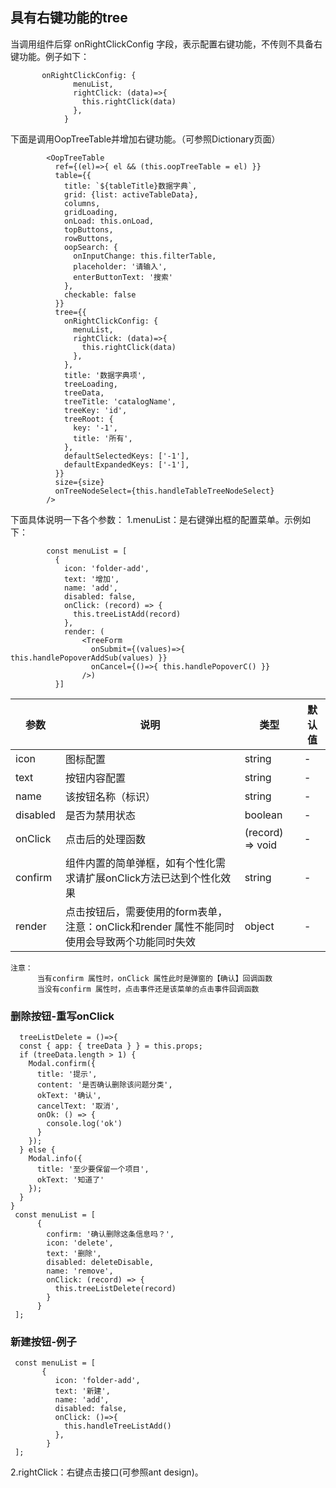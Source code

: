 ## 具有右键功能的tree

当调用组件后穿 onRightClickConfig 字段，表示配置右键功能，不传则不具备右键功能。例子如下：    
```
       onRightClickConfig: {
              menuList,
              rightClick: (data)=>{
                this.rightClick(data)
              },
            }
```
下面是调用OopTreeTable并增加右键功能。（可参照Dictionary页面）
```
        <OopTreeTable
          ref={(el)=>{ el && (this.oopTreeTable = el) }}
          table={{
            title: `${tableTitle}数据字典`,
            grid: {list: activeTableData},
            columns,
            gridLoading,
            onLoad: this.onLoad,
            topButtons,
            rowButtons,
            oopSearch: {
              onInputChange: this.filterTable,
              placeholder: '请输入',
              enterButtonText: '搜索'
            },
            checkable: false
          }}
          tree={{
            onRightClickConfig: {
              menuList,
              rightClick: (data)=>{
                this.rightClick(data)
              },
            },
            title: '数据字典项',
            treeLoading,
            treeData,
            treeTitle: 'catalogName',
            treeKey: 'id',
            treeRoot: {
              key: '-1',
              title: '所有',
            },
            defaultSelectedKeys: ['-1'],
            defaultExpandedKeys: ['-1'],
          }}
          size={size}
          onTreeNodeSelect={this.handleTableTreeNodeSelect}
        />
```
下面具体说明一下各个参数：
1.menuList：是右键弹出框的配置菜单。示例如下：
```
        const menuList = [
          {
            icon: 'folder-add',
            text: '增加',
            name: 'add',
            disabled: false,
            onClick: (record) => {
              this.treeListAdd(record)
            },
            render: (
                <TreeForm
                  onSubmit={(values)=>{ this.handlePopoverAddSub(values) }}
                  onCancel={()=>{ this.handlePopoverC() }}
                />)
          }]
```
  | 参数 | 说明 | 类型 | 默认值 |
  | --- | --- | --- | --- |
  | icon | 图标配置 | string | - |
  | text | 按钮内容配置 | string | - |
  | name | 该按钮名称（标识） | string | - |
  | disabled | 是否为禁用状态 | boolean | - |
  | onClick | 点击后的处理函数 | (record) => void | - |
  | confirm | 组件内置的简单弹框，如有个性化需求请扩展onClick方法已达到个性化效果 | string | - |
  | render | 点击按钮后，需要使用的form表单， 注意：onClick和render 属性不能同时使用会导致两个功能同时失效 | object | - |

  ```
  注意：    
        当有confirm 属性时，onClick 属性此时是弹窗的【确认】回调函数
        当没有confirm 属性时，点击事件还是该菜单的点击事件回调函数
  ```

  ### 删除按钮-重写onClick
  ```
    treeListDelete = ()=>{
    const { app: { treeData } } = this.props;
    if (treeData.length > 1) {
      Modal.confirm({
        title: '提示',
        content: '是否确认删除该问题分类',
        okText: '确认',
        cancelText: '取消',
        onOk: () => {
          console.log('ok')
        }
      });
    } else {
      Modal.info({
        title: '至少要保留一个项目',
        okText: '知道了'
      });
    }
  }
   const menuList = [
        {
          confirm: '确认删除这条信息吗？',
          icon: 'delete',
          text: '删除',
          disabled: deleteDisable,
          name: 'remove',
          onClick: (record) => {
            this.treeListDelete(record)
          }
        }
   ];
  ```

  ### 新建按钮-例子
  ```
   const menuList = [
         {
            icon: 'folder-add',
            text: '新建',
            name: 'add',
            disabled: false,
            onClick: ()=>{
              this.handleTreeListAdd()
            },
          }
   ];
  ```
2.rightClick：右键点击接口(可参照ant design)。    
